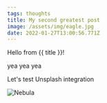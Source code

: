 ```yaml
---
tags: thoughts
title: My second greatest post
image: /assets/img/eagle.jpg
date: 2022-01-27T13:00:56.771Z
---
```


Hello from {{ title }}!

yea yea yea

Let's test Unsplash integration

![Nebula](https://images.unsplash.com/photo-1608178398319-48f814d0750c "Nebula")
